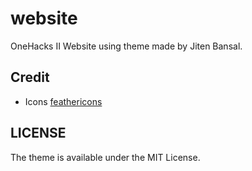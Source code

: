# website

OneHacks II Website using theme made by Jiten Bansal.


## Credit

* Icons [feathericons](https://feathericons.com)

## LICENSE

The theme is available under the MIT License.

